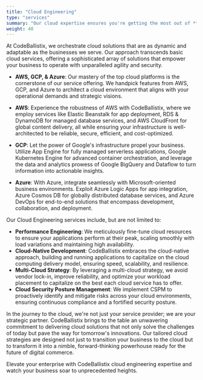 ```yaml
---
title: "Cloud Engineering"
type: "services"
summary: "Our cloud expertise ensures you're getting the most out of **AWS, GCP, & Azure**."
weight: 40
---
```



At CodeBallistix, we orchestrate cloud solutions that are as dynamic and adaptable as the businesses we serve. Our approach transcends basic cloud services, offering a sophisticated array of solutions that empower your business to operate with unparalleled agility and security.

- **AWS, GCP, & Azure**: Our mastery of the top cloud platforms is the cornerstone of our service offering. We handpick features from AWS, GCP, and Azure to architect a cloud environment that aligns with your operational demands and strategic visions.
  
- **AWS**: Experience the robustness of AWS with CodeBallistix, where we employ services like Elastic Beanstalk for app deployment, RDS & DynamoDB for managed database services, and AWS CloudFront for global content delivery, all while ensuring your infrastructure is well-architected to be reliable, secure, efficient, and cost-optimized.

- **GCP**: Let the power of Google's infrastructure propel your business. Utilize App Engine for fully managed serverless applications, Google Kubernetes Engine for advanced container orchestration, and leverage the data and analytics prowess of Google BigQuery and Dataflow to turn information into actionable insights.

- **Azure**: With Azure, integrate seamlessly with Microsoft-oriented business environments. Exploit Azure Logic Apps for app integration, Azure Cosmos DB for globally distributed database services, and Azure DevOps for end-to-end solutions that encompass development, collaboration, and deployment.


Our Cloud Engineering services include, but are not limited to:
- **Performance Engineering**: We meticulously fine-tune cloud resources to ensure your applications perform at their peak, scaling smoothly with load variations and maintaining high availability.
- **Cloud-Native Development**: CodeBallistix embraces the cloud-native approach, building and running applications to capitalize on the cloud computing delivery model, ensuring speed, scalability, and resilience.
- **Multi-Cloud Strategy**: By leveraging a multi-cloud strategy, we avoid vendor lock-in, improve reliability, and optimize your workload placement to capitalize on the best each cloud service has to offer.
- **Cloud Security Posture Management**: We implement CSPM to proactively identify and mitigate risks across your cloud environments, ensuring continuous compliance and a fortified security posture.

In the journey to the cloud, we're not just your service provider; we are your strategic partner. CodeBallistix brings to the table an unwavering commitment to delivering cloud solutions that not only solve the challenges of today but pave the way for tomorrow's innovations. Our tailored cloud strategies are designed not just to transition your business to the cloud but to transform it into a nimble, forward-thinking powerhouse ready for the future of digital commerce.

Elevate your enterprise with CodeBallistix cloud engineering expertise and watch your business soar to unprecedented heights.
